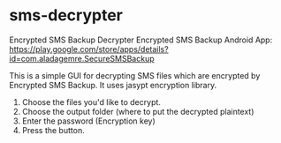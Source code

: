 sms-decrypter
=============

Encrypted SMS Backup Decrypter
Encrypted SMS Backup Android App: https://play.google.com/store/apps/details?id=com.aladagemre.SecureSMSBackup

This is a simple GUI for decrypting SMS files which are encrypted by Encrypted SMS Backup. It uses jasypt encryption library.

1. Choose the files you'd like to decrypt.
2. Choose the output folder (where to put the decrypted plaintext)
3. Enter the password (Encryption key)
4. Press the button.



